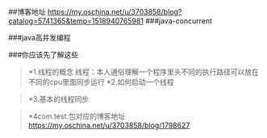 ##博客地址
<https://my.oschina.net/u/3703858/blog?catalog=5741365&temp=1518940765981>
###java-concurrent 

###java高并发编程

###你应该先了解这些  
>*1.线程的概念
    线程：本人通俗理解一个程序里头不同的执行路径可以放在不同的cpu里面同步运行
>*2.如何启动一个线程

>*3.基本的线程同步

>*4com.test.包对应的博客地址
><https://my.oschina.net/u/3703858/blog/1798627>
 